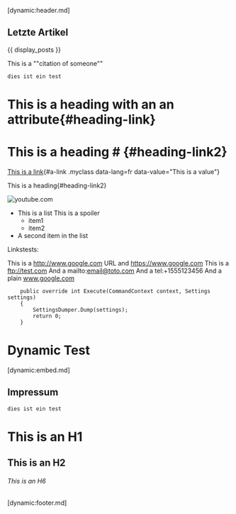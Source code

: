 ﻿[dynamic:header.md]


Letzte Artikel
-------------
{{ display_posts }}





This is a ""citation of someone""


``` dies ist ein test ```








# This is a heading with an an attribute{#heading-link}

# This is a heading # {#heading-link2}

[This is a link](http://google.com){#a-link .myclass data-lang=fr data-value="This is a value"}

This is a heading{#heading-link2}


![youtube.com](https://www.youtube.com/watch?v=mswPy5bt3TQ)




- This is a list
  This is a spoiler
  - item1
  - item2
- A second item in the list




Linkstests:

This is a http://www.google.com URL and https://www.google.com
This is a ftp://test.com
And a mailto:email@toto.com
And a tel:+1555123456
And a plain www.google.com




```
    public override int Execute(CommandContext context, Settings settings)
    {
        SettingsDumper.Dump(settings);
        return 0;
    }
```


# Dynamic Test

[dynamic:embed.md]





Impressum
-------------

``` dies ist ein test ```

# This is an H1

## This is an H2

###### This is an H6


[dynamic:footer.md]